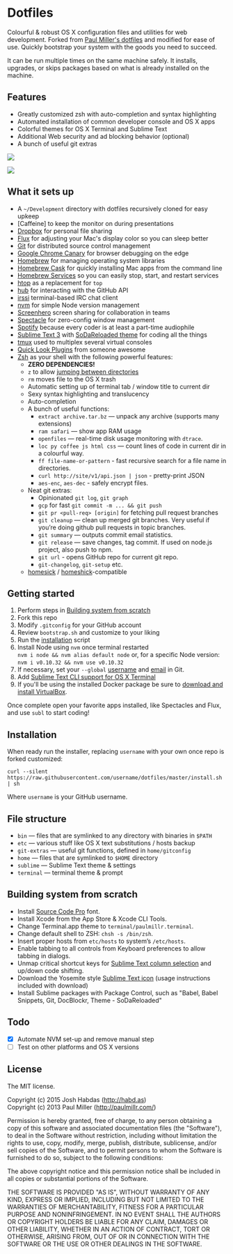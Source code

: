# Dotfiles

Colourful & robust OS X configuration files and utilities for web development. Forked from [Paul Miller's dotfiles](https://dotfiles.github.io/) and modified for ease of use. Quickly bootstrap your system with the goods you need to succeed.

It can be run multiple times on the same machine safely. It installs, upgrades, or skips packages based on what is already installed on the machine.

## Features

- Greatly customized zsh with auto-completion and syntax highlighting
- Automated installation of common developer console and OS X apps
- Colorful themes for OS X Terminal and Sublime Text
- Additional Web security and ad blocking behavior (optional)
- A bunch of useful git extras

![](https://cloud.githubusercontent.com/assets/574696/3210643/80f11554-eed7-11e3-8c8f-5509bc304fc7.png)

![](https://cloud.githubusercontent.com/assets/574696/3210642/7ecc9a00-eed7-11e3-9357-27c2a8576f80.png)

## What it sets up

- A `~/Development` directory with dotfiles recursively cloned for easy upkeep
- [Caffeine] to keep the monitor on during presentations
- [Dropbox] for personal file sharing
- [Flux] for adjusting your Mac's display color so you can sleep better
- [Git] for distributed source control management
- [Google Chrome Canary] for browser debugging on the edge
- [Homebrew] for managing operating system libraries
- [Homebrew Cask] for quickly installing Mac apps from the command line
- [Homebrew Services] so you can easily stop, start, and restart services
- [htop] as a replacement for `top`
- [hub] for interacting with the GitHub API
- [irssi] terminal-based IRC chat client
- [nvm] for simple Node version management
- [Screenhero] screen sharing for collaboration in teams
- [Spectacle] for zero-config window management
- [Spotify] because every coder is at least a part-time audiophile
- [Sublime Text 3] with [SoDaReloaded theme] for coding all the things
- [tmux] used to multiplex several virtual consoles
- [Quick Look Plugins] from someone awesome
- [Zsh] as your shell with the following powerful features:
    - **ZERO DEPENDENCIES!**
    - `z` to allow [jumping between directories](http://habd.as/installing-using-rupaz/)
    - `rm` moves file to the OS X trash
    - Automatic setting up of terminal tab / window title to current dir
    - Sexy syntax highlighting and translucency
    - Auto-completion
    - A bunch of useful functions:
        - `extract archive.tar.bz` — unpack any archive (supports many extensions)
        - `ram safari` — show app RAM usage
        - `openfiles` — real-time disk usage monitoring with `dtrace`.
        - `loc py coffee js html css` — count lines of code
        in current dir in a colourful way.
        - `ff file-name-or-pattern` - fast recursive search for a file name in directories.
        - `curl http://site/v1/api.json | json` - pretty-print JSON
        - `aes-enc`, `aes-dec` - safely encrypt files.
    - Neat git extras:
        - Opinionated `git log`, `git graph`
        - `gcp` for fast `git commit -m ... && git push`
        - `git pr <pull-req> [origin]` for fetching pull request branches
        - `git cleanup` — clean up merged git branches. Very useful if
        you’re doing github pull requests in topic branches.
        - `git summary` — outputs commit email statistics.
        - `git release` — save changes, tag commit. If used on node.js project, also push to npm.
        - `git url` - opens GitHub repo for current git repo.
        - `git-changelog`, `git-setup` etc.
    - [homesick](https://github.com/technicalpickles/homesick) /
      [homeshick](https://github.com/andsens/homeshick)-compatible

## Getting started

1. Perform steps in [Building system from scratch](#building-system-from-scratch)
1. Fork this repo
1. Modify `.gitconfig` for your GitHub account
1. Review `bootstrap.sh` and customize to your liking
1. Run the [installation](#installation) script
1. Install Node using `nvm` once terminal restarted<br />
    `nvm i node && nvm alias default node` or, for a specific Node version:<br />
    `nvm i v0.10.32 && nvm use v0.10.32`
1. If necessary, set your `--global` [username](https://help.github.com/articles/setting-your-username-in-git/) and [email](https://help.github.com/articles/setting-your-email-in-git/) in Git.
1. Add [Sublime Text CLI support for OS X Terminal](https://www.sublimetext.com/docs/2/osx_command_line.html)
1. If you'll be using the installed Docker package be sure to [download and install VirtualBox](https://www.virtualbox.org/wiki/Downloads).

Once complete open your favorite apps installed, like Spectacles and Flux, and use `subl` to start coding!

## Installation

When ready run the installer, replacing `username` with your own once repo is forked customized:

```
curl --silent https://raw.githubusercontent.com/username/dotfiles/master/install.sh | sh
```

Where `username` is your GitHub username.

## File structure

* `bin` — files that are symlinked to any directory with binaries in `$PATH`
* `etc` — various stuff like OS X text substitutions / hosts backup
* `git-extras` — useful git functions, defined in `home/gitconfig`
* `home` — files that are symlinked to `$HOME` directory
* `sublime` — Sublime Text theme & settings
* `terminal` — terminal theme & prompt

## Building system from scratch

* Install [Source Code Pro](https://github.com/adobe-fonts/source-code-pro) font.
* Install Xcode from the App Store & Xcode CLI Tools.
* Change Terminal.app theme to `terminal/paulmillr.terminal`.
* Change default shell to ZSH: `chsh -s /bin/zsh`.
* Insert proper hosts from `etc/hosts` to system’s `/etc/hosts`.
* Enable tabbing to all controls from Keyboard preferences to allow tabbing in dialogs.
* Unmap critical shortcut keys for [Sublime Text column selection](https://www.sublimetext.com/forum/viewtopic.php?f=3&t=8775) and up/down code shifting.
* Download the Yosemite style [Sublime Text icon](https://dribbble.com/shots/1840393-Sublime-Text-Yosemite-Icon?list=searches&tag=sublime_text) (usage instructions included with download)
* Install Sublime packages with Package Control, such as "Babel, Babel Snippets, Git, DocBlockr, Theme - SoDaReloaded"

## Todo

- [x] Automate NVM set-up and remove manual step
- [ ] Test on other platforms and OS X versions

## License

The MIT license.

Copyright (c) 2015 Josh Habdas (http://habd.as)<br />
Copyright (c) 2013 Paul Miller (http://paulmillr.com/)

Permission is hereby granted, free of charge, to any person obtaining a copy of this software and associated documentation files (the "Software"), to deal in the Software without restriction, including without limitation the rights to use, copy, modify, merge, publish, distribute, sublicense, and/or sell copies of the Software, and to permit persons to whom the Software is furnished to do so, subject to the following conditions:

The above copyright notice and this permission notice shall be included in all copies or substantial portions of the Software.

THE SOFTWARE IS PROVIDED "AS IS", WITHOUT WARRANTY OF ANY KIND, EXPRESS OR IMPLIED, INCLUDING BUT NOT LIMITED TO THE WARRANTIES OF MERCHANTABILITY, FITNESS FOR A PARTICULAR PURPOSE AND NONINFRINGEMENT. IN NO EVENT SHALL THE AUTHORS OR COPYRIGHT HOLDERS BE LIABLE FOR ANY CLAIM, DAMAGES OR OTHER LIABILITY, WHETHER IN AN ACTION OF CONTRACT, TORT OR OTHERWISE, ARISING FROM, OUT OF OR IN CONNECTION WITH THE SOFTWARE OR THE USE OR OTHER DEALINGS IN THE SOFTWARE.

[Bundler]: http://bundler.io/
[Dropbox]: https://www.dropbox.com/
[Flux]: https://justgetflux.com/
[Git]: https://git-scm.com/
[Google Chrome Canary]: https://www.google.com/chrome/browser/canary.html
[Homebrew]: http://brew.sh/
[Homebrew Cask]: http://caskroom.io/
[Homebrew Services]: https://github.com/gapple/homebrew-services
[htop]: http://hisham.hm/htop/
[hub]: https://github.com/github/hub
[irssi]: http://www.irssi.org/
[nvm]: https://github.com/creationix/nvm
[Screenhero]: https://screenhero.com/
[Spectacle]: https://www.spectacleapp.com
[Spotify]: https://www.spotify.com/
[Sublime Text 3]: http://www.sublimetext.com/3
[SoDaReloaded theme]: https://packagecontrol.io/packages/Theme%20-%20SoDaReloaded
[tmux]: https://tmux.github.io/
[Quick Look Plugins]: http://github.com/sindresorhus/quick-look-plugins
[Zsh]: http://www.zsh.org/
